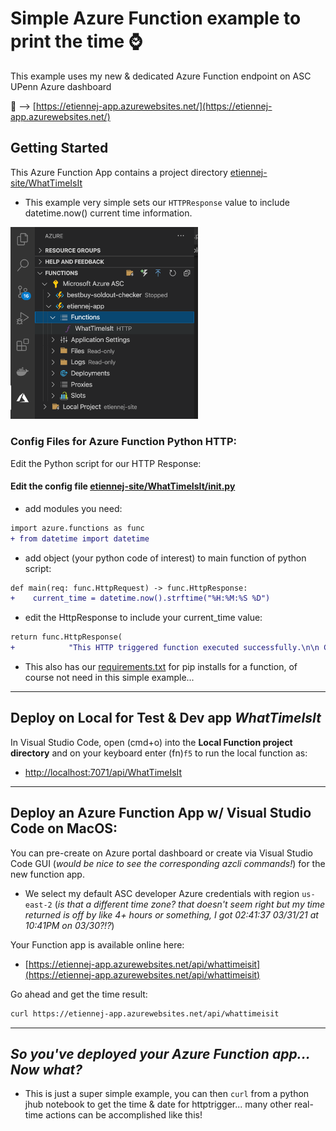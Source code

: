 # Simple Azure Function example to print the time ⌚

This example uses my new & dedicated Azure Function endpoint on ASC UPenn Azure dashboard 

🚀 --> [https://etiennej-app.azurewebsites.net/](https://etiennej-app.azurewebsites.net/) 

## Getting Started

This Azure Function App contains a project directory [etiennej-site/WhatTimeIsIt](./WhatTimeIsIt)
- This example very simple sets our `HTTPResponse` value to include datetime.now() current time information.

<img width='300' src='./img/app_vscode_screenshot.png'/> 


### Config Files for Azure Function Python HTTP:

Edit the Python script for our HTTP Response:

#### Edit the config file [etiennej-site/WhatTimeIsIt/__init__.py](./WhatTimeIsIt/__init__.py)


- add modules you need:

``` diff
import azure.functions as func
+ from datetime import datetime
```

- add object (your python code of interest) to main function of python script:

``` diff
def main(req: func.HttpRequest) -> func.HttpResponse:
+    current_time = datetime.now().strftime("%H:%M:%S %D")
```

- edit the HttpResponse to include your current_time value:

``` diff
return func.HttpResponse(
+            "This HTTP triggered function executed successfully.\n\n Current time of http trigger --> {}.".format(current_time),
```

- This also has our [requirements.txt](./etiennej-site/requirements.txt) for pip installs for a function, of course not need in this simple example...

______


## Deploy on Local for Test & Dev app *WhatTimeIsIt*

In Visual Studio Code, open (cmd+o) into the **Local Function project directory** and on your keyboard enter (fn)`f5` to run the local function as:

- [http://localhost:7071/api/WhatTimeIsIt](http://localhost:7071/api/WhatTimeIsIt)


_____

## Deploy an Azure Function App w/ Visual Studio Code on MacOS:

You can pre-create on Azure portal dashboard or create via Visual Studio Code GUI (*would be nice to see the corresponding azcli commands!*) for the new function app. 

- We select my default ASC developer Azure credentials with region `us-east-2` (*is that a different time zone? that doesn't seem right but my time returned is off by like 4+ hours or something, I got 02:41:37 03/31/21 at 10:41PM on 03/30?!?*)

Your Function app is available online here: 

- [https://etiennej-app.azurewebsites.net/api/whattimeisit](https://etiennej-app.azurewebsites.net/api/whattimeisit)

Go ahead and get the time result:

``` bash
curl https://etiennej-app.azurewebsites.net/api/whattimeisit
```

______ 

## *So you've deployed your Azure Function app... Now what?*

- This is just a super simple example, you can then `curl` from a python jhub notebook to get the time & date for httptrigger... many other real-time actions can be accomplished like this!

